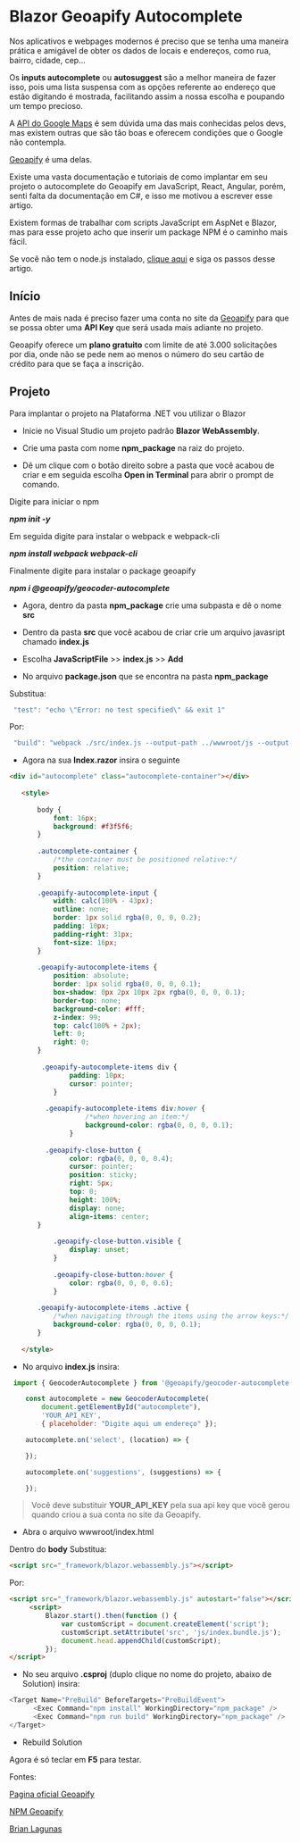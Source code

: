 # Blazor Geoapify Autocomplete

Nos aplicativos e webpages modernos é preciso que se tenha uma maneira prática e amigável de obter os dados de locais e endereços, como rua, bairro, cidade, cep...  

Os **inputs autocomplete** ou **autosuggest** são a melhor maneira de fazer isso, pois uma lista suspensa com as opções referente ao endereço que estão digitando é mostrada, facilitando assim a nossa escolha e poupando um tempo precioso. 

A [API do Google Maps](https://mapsplatform.google.com/ "API do Google Maps")  é sem dúvida uma das mais conhecidas pelos devs, mas existem outras que são tão boas e oferecem condições que o Google não contempla. 

[Geoapify](https://www.geoapify.com/ "Geoapify") é uma delas. 

Existe uma vasta documentação e tutoriais de como  implantar em seu projeto o autocomplete do Geoapify em JavaScript, React, Angular, porém, senti falta da documentação em C#, e isso me motivou a escrever esse artigo. 

Existem formas de trabalhar com scripts JavaScript em AspNet e Blazor, mas para esse projeto acho que inserir um package NPM é o caminho mais fácil.  

Se você não tem o node.js instalado, [clique aqui](https://balta.io/blog/node-npm-instalacao-configuracao-e-primeiros-passos "Instalando NPM") e siga os passos desse artigo.

## Início
Antes de mais nada é preciso fazer uma conta no site da [Geoapify](https://www.geoapify.com/ "Geoapify") para que se possa obter uma **API Key** que será usada mais adiante no projeto. 

Geoapify oferece um **plano gratuito** com limite de até 3.000 solicitações por dia, onde não se pede nem ao menos o número do seu cartão de crédito para que se faça a inscrição. 

## Projeto

Para implantar o projeto na Plataforma .NET vou utilizar o Blazor 

- Inicie no Visual Studio um projeto padrão **Blazor WebAssembly**. 

- Crie uma pasta com nome **npm_package** na raiz do projeto. 

- Dê um clique com o botão direito sobre a pasta que você acabou de criar e em seguida escolha **Open in Terminal** para abrir o prompt de comando. 

Digite para iniciar o npm 



***npm init -y***

Em seguida digite para instalar o webpack e webpack-cli 


***npm install webpack webpack-cli***


Finalmente digite para instalar o package geoapify 


***npm i @geoapify/geocoder-autocomplete***


- Agora, dentro da pasta **npm_package** crie uma subpasta e dê o  nome **src** 



- Dentro da pasta **src**  que você acabou de criar crie um arquivo javasript chamado **index.js** 



- Escolha **JavaScriptFile** >> **index.js** >> **Add** 

- No arquivo **package.json** que se encontra na pasta **npm_package** 

Substitua: 

```csharp
 "test": "echo \"Error: no test specified\" && exit 1" 
```

Por: 

```csharp
 "build": "webpack ./src/index.js --output-path ../wwwroot/js --output-filename index.bundle.js --mode=development" 
```

- Agora na sua **Index.razor** insira o seguinte 



 ```html
<div id="autocomplete" class="autocomplete-container"></div>
    
    <style>
   
        body {
            font: 16px;
            background: #f3f5f6;
        }
    
        .autocomplete-container {
            /*the container must be positioned relative:*/
            position: relative;
        }
   
        .geoapify-autocomplete-input {
            width: calc(100% - 43px);
            outline: none;
            border: 1px solid rgba(0, 0, 0, 0.2);
            padding: 10px;
            padding-right: 31px;
            font-size: 16px;
        }
    
        .geoapify-autocomplete-items {
            position: absolute;
            border: 1px solid rgba(0, 0, 0, 0.1);
            box-shadow: 0px 2px 10px 2px rgba(0, 0, 0, 0.1);
            border-top: none;
            background-color: #fff;
            z-index: 99;
            top: calc(100% + 2px);
            left: 0;
            right: 0;
        }
    
         .geoapify-autocomplete-items div {
                padding: 10px;
                cursor: pointer;
            }
    
          .geoapify-autocomplete-items div:hover {
                    /*when hovering an item:*/
                    background-color: rgba(0, 0, 0, 0.1);
                }
    
          .geoapify-close-button {
				color: rgba(0, 0, 0, 0.4);
				cursor: pointer;
				position: sticky;
				right: 5px;
				top: 0;
				height: 100%;
				display: none;
				align-items: center;
        }
    
            .geoapify-close-button.visible {
                display: unset;
            }
    
            .geoapify-close-button:hover {
                color: rgba(0, 0, 0, 0.6);
            }
    
        .geoapify-autocomplete-items .active {
            /*when navigating through the items using the arrow keys:*/
            background-color: rgba(0, 0, 0, 0.1);
        }
    
    </style>
```



- No arquivo **index.js** insira:




```javascript
 import { GeocoderAutocomplete } from '@geoapify/geocoder-autocomplete';

    const autocomplete = new GeocoderAutocomplete(
        document.getElementById("autocomplete"),
        'YOUR_API_KEY',
        { placeholder: "Digite aqui um endereço" });

    autocomplete.on('select', (location) => {

    });

    autocomplete.on('suggestions', (suggestions) => {

    });
```





> Você deve substituir **YOUR_API_KEY** pela sua api key que você gerou quando criou a sua conta no site da Geoapify. 

- Abra o arquivo wwwroot/index.html 

Dentro do **body**
Substitua:
```html
<script src="_framework/blazor.webassembly.js"></script> 

```
Por:
```html
<script src="_framework/blazor.webassembly.js" autostart="false"></script> 
     <script> 
         Blazor.start().then(function () { 
             var customScript = document.createElement('script'); 
             customScript.setAttribute('src', 'js/index.bundle.js'); 
             document.head.appendChild(customScript); 
         }); 
</script>
```
- No seu arquivo **.csproj** (duplo clique no nome do projeto, abaixo de Solution) insira:
```csharp
<Target Name="PreBuild" BeforeTargets="PreBuildEvent"> 
      <Exec Command="npm install" WorkingDirectory="npm_package" /> 
      <Exec Command="npm run build" WorkingDirectory="npm_package" /> 
</Target> 
```

- Rebuild Solution

Agora é só  teclar em **F5** para testar.

Fontes:<br/>

[Pagina oficial Geoapify](https://apidocs.geoapify.com/samples/autocomplete/geoapify-geocoder-autocomplete/ "Geoapify")<br/>

[NPM Geoapify](https://www.npmjs.com/package/@geoapify/geocoder-autocomplete "MPM Geoapify")<br/>

[Brian Lagunas](https://brianlagunas.com/using-npm-packages-in-blazor/ "Brian Lagunas")
